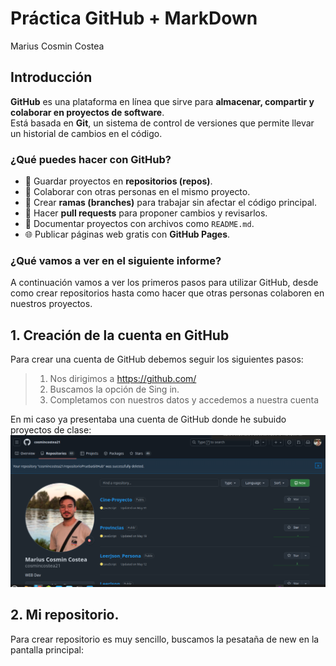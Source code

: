 # Práctica GitHub + MarkDown
Marius Cosmin Costea

## Introducción
**GitHub** es una plataforma en línea que sirve para **almacenar, compartir y colaborar en proyectos de software**.  
Está basada en **Git**, un sistema de control de versiones que permite llevar un historial de cambios en el código.

### ¿Qué puedes hacer con GitHub?
- 📂 Guardar proyectos en **repositorios (repos)**.  
- 🤝 Colaborar con otras personas en el mismo proyecto.  
- 🌿 Crear **ramas (branches)** para trabajar sin afectar el código principal.  
- 🔄 Hacer **pull requests** para proponer cambios y revisarlos.  
- 📝 Documentar proyectos con archivos como `README.md`.  
- 🌐 Publicar páginas web gratis con **GitHub Pages**.

### ¿Qué vamos a ver en el siguiente informe?

A continuación vamos a ver los primeros pasos para utilizar GitHub, desde como crear repositorios hasta como hacer que otras personas colaboren en nuestros proyectos.

## 1. Creación de la cuenta en GitHub

Para crear una cuenta de GitHub debemos seguir los siguientes pasos:
> 1. Nos dirigimos a https://github.com/
> 2. Buscamos la opción de Sing in.
> 3. Completamos con nuestros datos y accedemos a nuestra cuenta

En mi caso ya presentaba una cuenta de GitHub donde he subuido proyectos de clase:
![img](https://raw.githubusercontent.com/cosmincostea21/PortfolioMariusCosminCostea-2DAW/main/UD1-GitHub-y-MarkDown/Ejercicios/00-GitHubYMarkDown/imagenes/im1.png)


## 2. Mi repositorio.

Para crear repositorio es muy sencillo, buscamos la pesataña de new en la pantalla principal:



